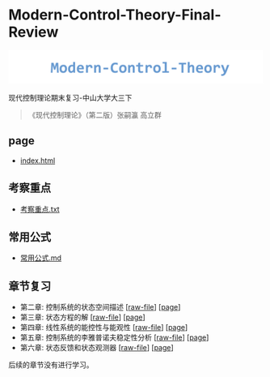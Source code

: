 # Modern-Control-Theory-Final-Review

![](./docs/assets/mct.png)

现代控制理论期末复习-中山大学大三下

> 《现代控制理论》（第二版）张嗣瀛 高立群

## page

- [index.html](http://ffengc.github.io/Modern-Control-Theory-Final-Review/)

## 考察重点

- [考察重点.txt](./考察重点.txt)

## 常用公式

- [常用公式.md](./常用公式.md)

## 章节复习

- 第二章: 控制系统的状态空间描述 [[raw-file](./docs/chapter2.md)] [[page](http://ffengc.github.io/Modern-Control-Theory-Final-Review/docs/chapter2.html)]
- 第三章: 状态方程的解 [[raw-file](./docs/chapter3.md)] [[page](http://ffengc.github.io/Modern-Control-Theory-Final-Review/docs/chapter3.html)]
- 第四章: 线性系统的能控性与能观性 [[raw-file](#)] [[page](#)]
- 第五章: 控制系统的李雅普诺夫稳定性分析 [[raw-file](#)] [[page](#)]
- 第六章: 状态反馈和状态观测器 [[raw-file](#)] [[page](#)]

后续的章节没有进行学习。